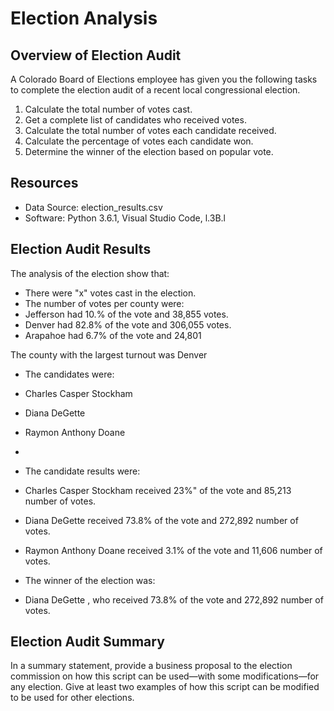 # Election Analysis 
## Overview of Election Audit 
A Colorado Board of Elections employee has given you the following tasks to complete the election audit of a recent local congressional election.

1.	Calculate the total number of votes cast.
2.	Get a complete list of candidates who received votes.
3.	Calculate the total number of votes each candidate received.
4. 	Calculate the percentage of votes each candidate won.
5.  Determine the winner of the election based on popular vote.

## Resources
-	Data Source: election_results.csv
-	Software: Python 3.6.1, Visual Studio Code, l.3B.l

## Election Audit Results
The analysis of the election show that: 

-	There were "x" votes cast in the election.
-	The number of votes per county were:
  - Jefferson had 10.% of the vote and 38,855 votes.
  - Denver had 82.8% of the vote and 306,055 votes.
  - Arapahoe had 6.7% of the vote and 24,801

The county with the largest turnout was Denver

-	The candidates were:
-	Charles Casper Stockham
-	Diana DeGette
-	Raymon Anthony Doane
-	
-	The candidate results were:
  -	Charles Casper Stockham received 23%" of the vote and 85,213 number of votes.
  - Diana DeGette received 73.8% of the vote and 272,892 number of votes.
  - Raymon Anthony Doane received 3.1% of the vote and 11,606 number of votes.

-	The winner of the election was:
-	Diana DeGette , who received 73.8% of the vote and 272,892 number of votes.

## Election Audit Summary
In a summary statement, provide a business proposal to the election commission on how this script can be used—with some modifications—for any election. Give at least two examples of how this script can be modified to be used for other elections.





